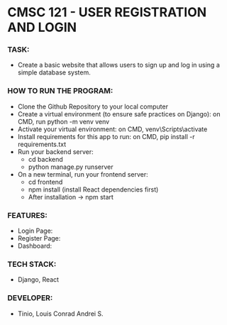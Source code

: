 # CMSC 121 - USER REGISTRATION AND LOGIN

### TASK:
* Create a basic website that allows users to sign up and log in using a simple database system.

### HOW TO RUN THE PROGRAM:
* Clone the Github Repository to your local computer
* Create a virtual environment (to ensure safe practices on Django): on CMD, run python -m venv venv
* Activate your virtual environment: on CMD, venv\Scripts\activate
* Install requirements for this app to run: on CMD, pip install -r requirements.txt
* Run your backend server:
  - cd backend
  - python manage.py runserver
* On a new terminal, run your frontend server:
  - cd frontend
  - npm install (install React dependencies first)
  - After installation -> npm start
 
### FEATURES:
* Login Page:
* Register Page:
* Dashboard:

### TECH STACK:
* Django, React

### DEVELOPER:
* Tinio, Louis Conrad Andrei S. 
